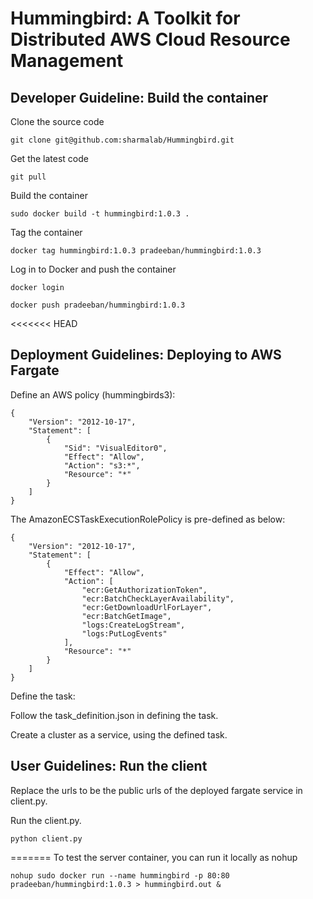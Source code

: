 # Hummingbird: A Toolkit for Distributed AWS Cloud Resource Management 

## Developer Guideline: Build the container

Clone the source code
````
git clone git@github.com:sharmalab/Hummingbird.git
````

Get the latest code
````
git pull
````

Build the container
````
sudo docker build -t hummingbird:1.0.3 .
````
Tag the container
````
docker tag hummingbird:1.0.3 pradeeban/hummingbird:1.0.3
````

Log in to Docker and push the container
````
docker login

docker push pradeeban/hummingbird:1.0.3
````

<<<<<<< HEAD
## Deployment Guidelines: Deploying to AWS Fargate

Define an AWS policy (hummingbirds3):
````
{
    "Version": "2012-10-17",
    "Statement": [
        {
            "Sid": "VisualEditor0",
            "Effect": "Allow",
            "Action": "s3:*",
            "Resource": "*"
        }
    ]
}
````

The AmazonECSTaskExecutionRolePolicy is pre-defined as below:
````
{
    "Version": "2012-10-17",
    "Statement": [
        {
            "Effect": "Allow",
            "Action": [
                "ecr:GetAuthorizationToken",
                "ecr:BatchCheckLayerAvailability",
                "ecr:GetDownloadUrlForLayer",
                "ecr:BatchGetImage",
                "logs:CreateLogStream",
                "logs:PutLogEvents"
            ],
            "Resource": "*"
        }
    ]
}
````

Define the task:

Follow the task_definition.json in defining the task.


Create a cluster as a service, using the defined task.


## User Guidelines: Run the client

Replace the urls to be the public urls of the deployed fargate service in client.py.

Run the client.py.

````
python client.py
````
=======
To test the server container, you can run it locally as nohup
````
nohup sudo docker run --name hummingbird -p 80:80 pradeeban/hummingbird:1.0.3 > hummingbird.out &
````
